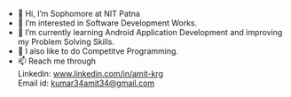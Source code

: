 - 👋 Hi, I’m Sophomore at NIT Patna
- 👀 I’m interested in Software Development Works.
- 🌱 I’m currently learning Android Application Development and improving my Problem Solving Skills.
- 💞️ I also like to do Competitve Programming.
- 📫 Reach me through<br>
    Linkedin: www.linkedin.com/in/amit-krg  
    Email id: kumar34amit34@gmail.com
    
<!---
Amitkumar345/Amitkumar345 is a ✨ special ✨ repository because its `README.md` (this file) appears on your GitHub profile.
You can click the Preview link to take a look at your changes.
--->
